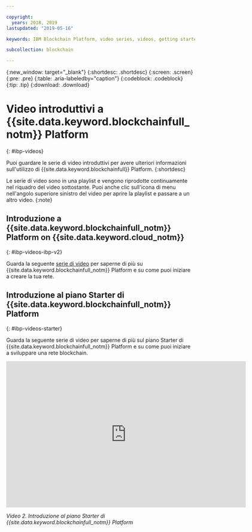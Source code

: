 ```yaml
---

copyright:
  years: 2018, 2019
lastupdated: "2019-05-16"

keywords: IBM Blockchain Platform, video series, videos, getting started videos, demo videos

subcollection: blockchain

---
```


{:new_window: target="_blank"}
{:shortdesc: .shortdesc}
{:screen: .screen}
{:pre: .pre}
{:table: .aria-labeledby="caption"}
{:codeblock: .codeblock}
{:tip: .tip}
{:download: .download}


# Video introduttivi a {{site.data.keyword.blockchainfull_notm}} Platform
{: #ibp-videos}

Puoi guardare le serie di video introduttivi per avere ulteriori informazioni sull'utilizzo di {{site.data.keyword.blockchainfull}} Platform.
{:shortdesc}

Le serie di video sono in una playlist e vengono riprodotte continuamente nel riquadro del video sottostante. Puoi anche clic sull'icona di menu nell'angolo superiore sinistro del video per aprire la playlist e passare a un altro video.
{:note}

## Introduzione a {{site.data.keyword.blockchainfull_notm}} Platform on {{site.data.keyword.cloud_notm}}
{: #ibp-videos-ibp-v2}

Guarda la seguente [serie di video]( http://ibm.biz/BlockchainPlatformSeries) per saperne di più su {{site.data.keyword.blockchainfull_notm}} Platform e su come puoi iniziare a creare la tua rete.

## Introduzione al piano Starter di {{site.data.keyword.blockchainfull_notm}} Platform
{: #ibp-videos-starter}

Guarda la seguente serie di video per saperne di più sul piano Starter di {{site.data.keyword.blockchainfull_notm}} Platform e su come puoi iniziare a sviluppare una rete blockchain.

<iframe class="embed-responsive-item" id="youtubeplayer2" title="Video del piano Starter" type="text/html" width="640" height="390" src="https://www.youtube.com/embed?listType=playlist&list=PL7LSy0eQMvjvBdal2mm74JlcNGMXYSGOe" frameborder="0" webkitallowfullscreen mozallowfullscreen allowfullscreen> </iframe>

*Video 2. Introduzione al piano Starter di {{site.data.keyword.blockchainfull_notm}} Platform*
